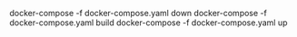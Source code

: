 docker-compose -f docker-compose.yaml down
docker-compose -f docker-compose.yaml build
docker-compose -f docker-compose.yaml up
